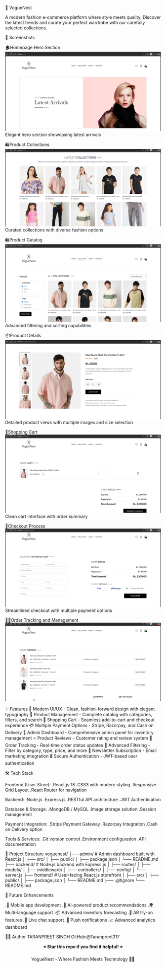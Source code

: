 👗 VogueNest

A modern fashion e-commerce platform where style meets quality. Discover the latest trends and curate your perfect wardrobe with our carefully selected collections.

📸 Screenshots

🏠Homepage Hero Section
![Homepage Hero](./Screenshots/homepage-hero.png)
Elegant hero section showcasing latest arrivals

🛍️Product Collections
![ProductCollections](./Screenshots/product-collections.png)
Curated collections with diverse fashion options

🛍️Product Catalog
![ProductCatalogue](./Screenshots/product-catalog2.png)
Advanced filtering and sorting capabilities

📦Product Details
![ProductDetails](./Screenshots/product-details.png)
Detailed product views with multiple images and size selection

🛒Shopping Cart
![ShoppingCart](./Screenshots/shopping-cart.png)
Clean cart interface with order summary

🧾Checkout Process
![CheckoutProcess](./Screenshots/checkout-process.png)
Streamlined checkout with multiple payment options

🧑‍💼Order Tracking and Management
![OrderTracking](./Screenshots/checkout-process2.png)

✨ Features
🎨 Modern UI/UX - Clean, fashion-forward design with elegant typography
👕 Product Management - Complete catalog with categories, filters, and search
🛒 Shopping Cart - Seamless add-to-cart and checkout experience
💳 Multiple Payment Options - Stripe, Razorpay, and Cash on Delivery
🔐 Admin Dashboard - Comprehensive admin panel for inventory management
⭐ Product Reviews - Customer rating and review system
🚚 Order Tracking - Real-time order status updates
🎯 Advanced Filtering - Filter by category, type, price, and more
💌 Newsletter Subscription - Email marketing integration
🔒 Secure Authentication - JWT-based user authentication

🛠️ Tech Stack

Frontend (User Store):
.React.js 18
.CSS3 with modern styling
.Responsive Grid Layout
.React Router for navigation

Backend:
.Node.js
.Express.js
.RESTful API architecture
.JWT Authentication

Database & Storage:
.MongoDB / MySQL
.Image storage solution
.Session management

Payment Integration:
.Stripe Payment Gateway
.Razorpay Integration
.Cash on Delivery option

Tools & Services:
.Git version control
.Environment configuration
.API documentation

📁 Project Structure
voguenest/
├── admin/              # Admin dashboard built with React.js
│   ├── src/
│   ├── public/
│   ├── package.json
│   └── README.md
├── backend/            # Node.js backend with Express.js
│   ├── routes/
│   ├── models/
│   ├── middleware/
│   ├── controllers/
│   ├── config/
│   └── server.js
├── frontend/           # User-facing React.js storefront
│   ├── src/
│   ├── public/
│   ├── package.json
│   └── README.md
├── .gitignore
└── README.md

🔮 Future Enhancements

.📱 Mobile app development
.🤖 AI-powered product recommendations
.🌍 Multi-language support
.📦 Advanced inventory forecasting
.🎨 AR try-on features
.💬 Live chat support
.🔔 Push notifications
.📈 Advanced analytics dashboard

👨‍💻 Author
TARANPREET SINGH
GitHub:@Taranpreet317


<div align="center">
  <strong>⭐ Star this repo if you find it helpful! ⭐</strong>
<br><br>
VogueNest - Where Fashion Meets Technology 👗✨
</div>
